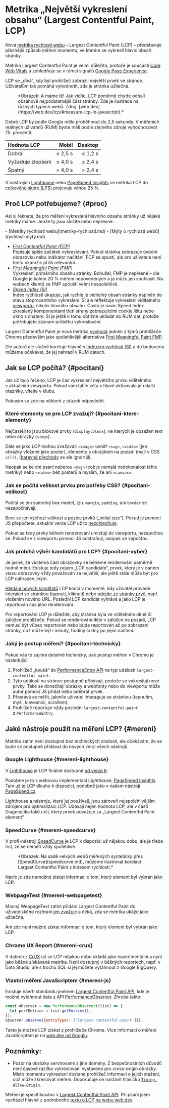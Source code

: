 # Metrika „Největší vykreslení obsahu“ (Largest Contentful Paint, LCP)

Nová [metrika rychlosti webu](metriky-rychlosti.md) – Largest Contentful Paint (LCP) – představuje přesnější způsob měření momentu, ve kterém se vykreslí hlavní obsah stránky.

Metrika Largest Contentful Paint je velmi důležitá, protože je součástí [Core Web Vitals](web-vitals.md) a zohledňuje se v rámci signálů [Google Page Experience](google-page-experience.md).

LCP se „dívá“, kdy byl prohlížeč zobrazil největší prvek ve stránce. Uživatelům tak pomáhá vyhodnotit, zda je stránka užitečná.

<figure>
<img src="../dist/images/original/metrika-lcp-weby.png" alt="">
<figcaption markdown="1">
*Obrázek: A máme tě! Jak vidíte, LCP poměrně chytře odhalí obsahově nejpodstatnější část stránky. Zde je ilustrace na různých typech webů. Zdroj: [web.dev](https://web.dev/lcp/#measure-lcp-in-javascript).*
</figcaption>
</figure>

Dobré LCP by podle Googlu mělo proběhnout do 2,5 sekundy. V měřeních reálných uživatelů (RUM) byste měli podle stejného zdroje vyhodnocovat 75. precentil.

<div class="rwd-scrollable f-6"  markdown="1">

| Hodnota LCP        |  Mobil   |  Desktop  |
|:-------------------|---------:|----------:|
| Dobrá              |  ≤ 2,5 s |  ≤  1,2 s |
| Vyžaduje zlepšení  |  ≤ 4,0 s |  ≤  2,4 s |
| Špatný             |  > 4,0 s |  >  2,4 s |

</div>

V nástrojích [Lighthouse](lighthouse.md) nebo [PageSpeed Insights](pagespeed-insights.md) se metrika LCP do [celkového skóre (LPS)](metrika-lps.md) projevuje váhou 25 %.

## Proč LCP potřebujeme? {#proc}

Asi si řeknete, že pro měření vykreslení hlavního obsahu stránky už nějaké metriky máme. Jenže ty jsou složité nebo nepřesné:

<div class="related" markdown="1">
- [Metriky rychlosti webu](metriky-rychlosti.md)
- [Mýty o rychlosti webů](rychlost-myty.md)
</div>

- *[First Contentful Paint (FCP)](metrika-fcp.md)*  
  Popisuje spíše začátek vykreslování. Pokud stránka zobrazuje úvodní obrazovku nebo indikátor načítání, FCP se spustí, ale pro uživatele není tento okamžik  příliš relevantní.
- *[First Meaningful Paint (FMP)](metrika-fmp.md)*  
  Vykreslení primárního obsahu stránky. Bohužel, FMP je nepřesné – dle Google je kolem 20 % měření nepovedených a já můžu jen souhlasit. Na webech klientů se FMP spouští velmi nespolehlivě.
- *[Speed Index (SI)](speedindex.md)*  
  Index rychlosti ukazuje, jak rychle je viditelný obsah stránky naplněn do stavu stoprocentního vykreslení. SI ale reflektuje vykreslení viditelného [viewportu](viewport.md), nikoliv hlavního obsahu. Často je navíc Speed Index zkreslený komponentami třetí strany zobrazujícími cookie lištu nebo okno s chatem. SI je ještě k tomu obtížné ukládat do RUM dat, protože potřebujete záznam průběhu vykreslování.

Largest Contentful Paint je nová metrika [vyvinutá](https://calendar.perfplanet.com/2019/developing-the-largest-contentful-paint-metric/) jedním z týmů prohlížeče Chrome především jako spolehlivější alternativa [First Meaningful Paint FMP](metrika-fmp.md).

Dle autorů ale slušně koreluje hlavně s [Indexem rychlosti (SI)](speedindex.md) a do budoucna můžeme očekávat, že jej nahradí v RUM datech.

## Jak se LCP počítá? {#pocitani}

Jak už bylo řečeno, LCP je čas vykreslení největšího prvku viditelného v aktuálním viewportu. Pokud vám tahle věta v hlavě aktivovala jen další otazníky, vítejte v klubu.

<!-- AdSnippet -->

Pokusím se zde na některé z otázek odpovědět.

### Které elementy se pro LCP zvažují? {#pocitani-ktere-elementy}

Nejčastěji to jsou blokové prvky (`display:block`), ve kterých je obsažen text nebo obrázky (`<img>`).

Dále se jako LCP mohou zvažovat: `<image>` uvnitř `<svg>`, `<video>` (jen obrázky vložené jako poster), elementy s obrázkem na pozadí (mají v CSS `url()`, ([barevné přechody](css3-gradients.md) se ale ignorují).

Naopak se ke dni psaní neberou `<svg>` (což je nemalá nedokonalost téhle metriky) nebo `<video>` bez posterů a myslím, že ani `<canvas>`.

### Jak se počítá velikost prvku pro potřeby CSS? {#pocitani-velikost}

Počítá se jen samotný box model, tzn. `margin`, `padding`, ani `border` se nezapočítávají.

Bere se jen výchozí velikost a pozice prvků („initial size“). Pokud je pomocí JS přepočtete, aktuální verze LCP už to [nezohledňuje](https://web.dev/lcp/#how-are-element-layout-and-size-changes-handled).

Pokud se tedy prvky během renderování umísťují do viewportu, nezapočtou se. Pokud se z viewportu pomocí JS odstraňují, naopak se  započtou.

### Jak probíhá výběr kandidátů pro LCP? {#pocitani-vyber}

Je jasné, že viditelná část obrazovky se běheme renderování poměrně hodně mění. Existuje tedy pojem „LCP candidate“, prvek, který je v daném stavu obrazovky vždy považován za největší, ale ještě stále může být pro LCP nahrazen jiným.

[Hledání nových kanditátů](https://web.dev/lcp/#when-is-largest-contentful-paint-reported) LCP končí v momentě, kdy uživatel provede interakci se stránkou (tapnutí, kliknutí) nebo [odejde ze stránky pryč](https://github.com/WICG/largest-contentful-paint#the-last-candidate), např. vložením nového URL. Poslední LCP kandidát vyhrává a jako LCP je reportován čas jeho renderování.

<!-- AdSnippet -->

Pro reportování LCP je důležité, aby stránka byla ve viditelném okně či záložce prohlížeče. Pokud se renderování děje v záložce na pozadí, LCP nemusí být vůbec reportován nebo bude reportován až po zobrazení stránky, což může být i minuty, hodiny či dny po jejím načtení.

### Jaký je postup měření? {#pocitani-technicky}

Pokud vás to zajímá detailně technicky, pak postup měření v Chromu je následující:

1. Prohlížeč „kouká“ do [PerformanceEntry API](https://developer.mozilla.org/en-US/docs/Web/API/PerformanceEntry) na typ události `largest-contentful-paint`.
2. Tyto události na stránce postupně přibývají, protože se vykreslují nové prvky. Také se donačítají obrázky a webfonty nebo do viewportu může autor pomocí JS přidat nebo odebrat prvek.
3. Přestává se měřit, jakmile uživatel interaguje se stránkou (tapnutím, myší, klávesnicí, scrollem).
4. Prohlížeč reportuje vždy poslední `largest-contentful-paint` z `PerformanceEntry`.

## Jaké nástroje použít na měření LCP? {#mereni}

Metrika zatím není dostupná bez technických znalostí, ale očekávám, že se bude se postupně přidávat do nových verzí všech nástrojů.

### Google Lighthouse {#mereni-lighthouse}

V [Lighthouse](lighthouse.md) je LCP finálně dostupné [od verze 6](https://www.vzhurudolu.cz/blog/172-lighthouse-6).

Podobné je to s webovou implementací Lighthouse, [PageSpeed Insights](pagespeed-insights.md). Tam už je LCP dlouho k dispozici, podobně jako v našem nástroji [PageSpeed.cz](https://pagespeed.cz/).

Lighthouse a nástroje, které jej používají, jsou zároveň nejspolehlivějším zdrojem pro optimalizaci LCP. Udávají nejen hodnotu LCP, ale v části Diagnostika také určí, který prvek považuje za „Largest Contentful Paint element“.

### SpeedCurve {#mereni-speedcurve}

V profi-nástroji [SpeedCurve](speedcurve.md) je LCP k dispozici už nějakou dobu, ale je třeba říct, že se neměří vždy spolehlivě.

<figure>
<img src="../dist/images/original/metrika-lcp-speedcurve.png" alt="">
<figcaption markdown="1">
*Obrázek: Na sadě velkých webů měřených synteticky přes [SpeedCurve](speedcurve.md), můžeme ilustrovat korelaci Largest Contentful Paint s indexem rychlosti.*
</figcaption>
</figure>

Navíc je zde nemožné získat informaci o tom, který element byl vybrán jako LCP.

### WebpageTest {#mereni-webpagetest}

Mocný WebpageTest zatím přidání Largest Contentful Paint do uživatelského rozhraní [jen zvažuje](https://github.com/WPO-Foundation/webpagetest/issues/1315) a čeká, zda se metrika ukáže jako užitečná.

Ani zde není možné získat informaci o tom, který element byl vybrán jako LCP.

### Chrome UX Report {#mereni-crux}

V datech z [CrUX](chrome-ux-report.md) už se LCP nějakou dobu ukládá jako experimentální a nyní jako běžné získávaná metrika. Není dostupný v běžných reportech, např. v Data Studiu, ale s trochu SQL si jej můžete vytáhnout z Google BigQuery.

### Vlastní měření JavaScriptem {#mereni-js}

Existuje návrh standardu jménem [Largest Contentful Paint API](https://wicg.github.io/largest-contentful-paint/), kde je možné vytáhnout data z API [PerformanceObserver](https://developer.mozilla.org/en-US/docs/Web/API/PerformanceObserver). Zhruba takto:

```js
const observer = new PerformanceObserver((list) => {
  let perfEntries = list.getEntries();
});
observer.observe({entryTypes: ['largest-contentful-paint']});
```

Takto je možné LCP získat z prohlížeče Chrome. Více informací o měření JavaScriptem je na [web.dev od Googlu](https://web.dev/lcp/#measure-lcp-in-javascript).

## Poznámky:

- Pozor na obrázky servírované z jiné domény. Z bezpečnostních důvodů není časové razítko vykreslování vystaveno pro cross-origin obrázky. Místo momentu vykreslení dostane prohlížeč informaci o jejich stažení, což může zkreslovat měření. Doporučuje se nastavit hlavičku [`Timing-Allow-Origin`](https://developer.mozilla.org/en-US/docs/Web/HTTP/Headers/Timing-Allow-Origin).

Měření je specifikováno v [Largest Contentful Paint API](https://wicg.github.io/largest-contentful-paint/). Při psaní jsem vycházel hlavně z podrobného [textu o LCP na webu web.dev](https://web.dev/lcp/).

<!-- AdSnippet -->
